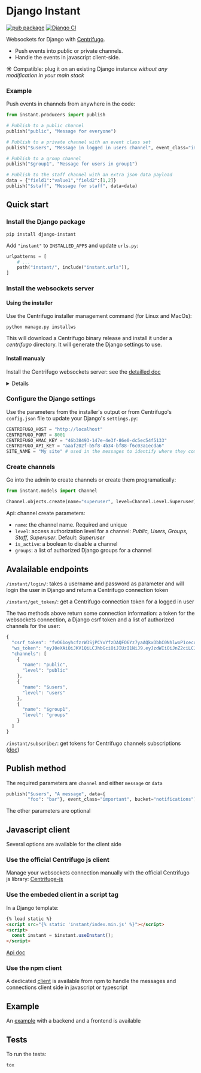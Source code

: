 # Django Instant

[![pub package](https://img.shields.io/pypi/v/django-instant)](https://pypi.org/project/django-instant/) [![Django CI](https://github.com/synw/django-instant/actions/workflows/django.yml/badge.svg)](https://github.com/synw/django-instant/actions/workflows/django.yml)

Websockets for Django with [Centrifugo](https://github.com/centrifugal/centrifugo).

* Push events into public or private channels.
* Handle the events in javascript client-side.

:sunny: Compatible: plug it on an existing Django instance _without any modification in your main stack_

### Example

Push events in channels from anywhere in the code:

  ```python
from instant.producers import publish
  
# Publish to a public channel
publish("public", "Message for everyone")

# Publish to a private channel with an event class set
publish("$users", "Message in logged in users channel", event_class="important")

# Publish to a group channel
publish("$group1", "Message for users in group1")

# Publish to the staff channel with an extra json data payload
data = {"field1":"value1","field2":[1,2]}
publish("$staff", "Message for staff", data=data)
  ```

## Quick start

### Install the Django package

```
pip install django-instant
```

Add `"instant"` to `INSTALLED_APPS` and update `urls.py`:

```python
urlpatterns = [
    # ...
    path("instant/", include("instant.urls")),
]
```

### Install the websockets server

#### Using the installer

Use the Centrifugo installer management command (for Linux and MacOs):

```
python manage.py installws
```

This will download a Centrifugo binary release and install it under a *centrifugo* directory. It will
generate the Django settings to use.

#### Install manualy

Install the Centrifugo websockets server: see the [detailled doc](https://centrifugal.github.io/centrifugo/server/install/) 
 
<details>
<br />
Download a release https://github.com/centrifugal/centrifugo/releases/latest
and generate a configuration file:

```
./centrifugo genconfig
```

The generated `config.json` file looks like this:

```javascript
{
  "v3_use_offset": true,
  "token_hmac_secret_key": "46b38493-147e-4e3f-86e0-dc5ec54f5133",
  "admin_password": "ad0dff75-3131-4a02-8d64-9279b4f1c57b",
  "admin_secret": "583bc4b7-0fa5-4c4a-8566-16d3ce4ad401",
  "api_key": "aaaf202f-b5f8-4b34-bf88-f6c03a1ecda6",
  "allowed_origins": []
}
```
</details>

### Configure the Django settings

Use the parameters from the installer's output or from Centrifugo's `config.json` file 
to update your Django's `settings.py`:

```python
CENTRIFUGO_HOST = "http://localhost"
CENTRIFUGO_PORT = 8001
CENTRIFUGO_HMAC_KEY = "46b38493-147e-4e3f-86e0-dc5ec54f5133"
CENTRIFUGO_API_KEY = "aaaf202f-b5f8-4b34-bf88-f6c03a1ecda6"
SITE_NAME = "My site" # used in the messages to identify where they come from
```

### Create channels

Go into the admin to create channels or create them programatically:

```python
from instant.models import Channel

Channel.objects.create(name="superuser", level=Channel.Level.Superuser) 
```

Api: channel create parameters:

- `name`: the channel name. Required and unique
- `level`: access authorization level for a channel: *Public, Users, Groups, Staff, Superuser*. Default: *Superuser*
- `is_active`: a boolean to disable a channel
- `groups`: a list of authorized Django groups for a channel

## Avalailable endpoints

`/instant/login/`: takes a username and password as parameter and will login the
user in Django and return a Centrifugo connection token

`/instant/get_token/`: get a Centrifugo connection token for a logged in user

The two methods above return some connection information: a token for
the websockets connection, a Django csrf token and a list of authorized
channels for the user:

```javascript
{
  "csrf_token": "fvO61oyhcfzrW3SjPCYxYfzDAQFO6Yz7yaAQkxDbhC0NhlwoP1cecqLEYv8SCDLK",
  "ws_token": "eyJ0eXAiOiJKV1QiLCJhbGciOiJIUzI1NiJ9.eyJzdWIiOiJnZ2ciLCJleHAiOjE2M..",
  "channels": [
    {
      "name": "public",
      "level": "public"
    },
    {
      "name": "$users",
      "level": "users"
    },
    {
      "name": "$group1",
      "level": "groups"
    }
  ]
}
```

`/instant/subscribe/`: get tokens for Centrifugo channels subscriptions 
([doc](https://centrifugal.github.io/centrifugo/server/private_channels/))

## Publish method

The required parameters are `channel` and either `message` or `data`

```python
publish("$users", "A message", data={
        "foo": "bar"}, event_class="important", bucket="notifications")
```

The other parameters are optional

## Javascript client

Several options are available for the client side

### Use the official Centrifugo js client

Manage your websockets connection manually with the official Centrifugo js library: 
[Centrifuge-js](https://github.com/centrifugal/centrifuge-js)

### Use the embeded client in a script tag

In a Django template:

```html
{% load static %}
<script src="{% static 'instant/index.min.js' %}"></script>
<script>
  const instant = $instant.useInstant();
</script>
```

[Api doc](https://github.com/synw/djangoinstant#usage)

### Use the npm client

A dedicated [client](https://github.com/synw/djangoinstant) is available from npm
to handle the messages and connections client side in javascript or typescript

## Example

An [example](https://github.com/synw/django-instant-example) with a backend and a frontend is available

## Tests

To run the tests:

```bash
tox
```
